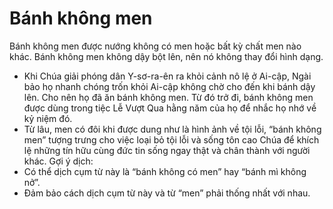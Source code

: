 # Bánh không men

Bánh không men được nướng không có men hoặc bất kỳ chất men nào khác. Bánh không men không dậy bột lên, nên nó không thay đổi hình dạng. 
- Khi Chúa giải phóng dân Y-sơ-ra-ên ra khỏi cảnh nô lệ ở Ai-cập, Ngài bảo họ nhanh chóng trốn khỏi Ai-cập không chờ cho đến khi bánh dậy lên. Cho nên họ đã ăn bánh không men. Từ đó trở đi, bánh không men được dùng trong tiệc Lễ Vượt Qua hằng năm của họ để nhắc họ nhớ về kỷ niệm đó. 
- Từ lâu, men có đôi khi được dung như là hình ảnh về tội lỗi, “bánh không men” tượng trưng cho việc loại bỏ tội lỗi và sống tôn cao Chúa để khích lệ những tín hữu cùng đức tin sống ngay thật và chân thành với người khác. 
Gợi ý dịch:
- Có thể dịch cụm từ này là “bánh không có men” hay “bánh mì không nở”. 
- Đảm bảo cách dịch cụm từ này và từ “men” phải thống nhất với nhau.

